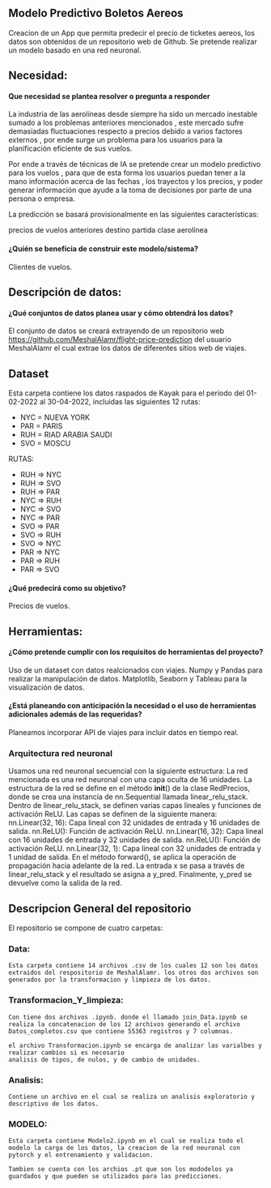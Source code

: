 ## Modelo Predictivo Boletos Aereos
Creacion de un App que permita predecir el precio de ticketes aereos, los datos son obtenidos de un repositorio web de Github. Se pretende realizar un modelo basado en una red neuronal.

## Necesidad:
#### Que necesidad se plantea resolver o pregunta a responder 

La industria de las aerolíneas desde siempre ha sido un mercado inestable sumado a los problemas anteriores mencionados , este mercado sufre demasiadas fluctuaciones respecto a precios debido a varios factores externos , por ende surge un problema para los usuarios para la planificación eficiente de sus vuelos.

Por ende a través de técnicas de IA se pretende crear un modelo predictivo para los vuelos , para que de esta forma los usuarios puedan tener a la mano información acerca de las fechas , los trayectos y los precios, y poder generar información que ayude a la toma de decisiones por parte de una persona o empresa.

La predicción se basará provisionalmente en las siguientes características:

precios de vuelos anteriores
destino
partida
clase
aerolínea

#### ¿Quién se beneficia de construir este modelo/sistema?
Clientes de vuelos.

## Descripción de datos:
#### ¿Qué conjuntos de datos planea usar y cómo obtendrá los datos?

El conjunto de datos se creará extrayendo de un repositorio web https://github.com/MeshalAlamr/flight-price-prediction del usuario MeshalAlamr el cual extrae los datos de diferentes sitios web de viajes.

## Dataset
Esta carpeta contiene los datos raspados de Kayak para el período del 01-02-2022 al 30-04-2022, incluidas las siguientes 12 rutas:

* NYC = NUEVA YORK
* PAR = PARIS
* RUH = RIAD ARABIA SAUDI
* SVO = MOSCU

RUTAS:

- RUH => NYC
- RUH => SVO
- RUH => PAR
- NYC => RUH
- NYC => SVO
- NYC => PAR
- SVO => PAR
- SVO => RUH
- SVO => NYC
- PAR => NYC
- PAR => RUH
- PAR => SVO 


#### ¿Qué predecirá como su objetivo?
Precios de vuelos.

## Herramientas:

#### ¿Cómo pretende cumplir con los requisitos de herramientas del proyecto?
Uso de un dataset con datos realcionados con viajes.
Numpy y Pandas para realizar la manipulación de datos.
Matplotlib, Seaborn y Tableau para la visualización de datos.

#### ¿Está planeando con anticipación la necesidad o el uso de herramientas adicionales además de las requeridas?
Planeamos incorporar API de viajes para incluir datos en tiempo real.

### Arquitectura red neuronal
Usamos una red neuronal secuencial con la siguiente estructura:
La red mencionada es una red neuronal con una capa oculta de 16 unidades. La estructura de la red se define en el método __init__() de la clase RedPrecios, donde se crea una instancia de nn.Sequential llamada linear_relu_stack. Dentro de linear_relu_stack, se definen varias capas lineales y funciones de activación ReLU.
Las capas se definen de la siguiente manera:
nn.Linear(32, 16): Capa lineal con 32 unidades de entrada y 16 unidades de salida.
nn.ReLU(): Función de activación ReLU.
nn.Linear(16, 32): Capa lineal con 16 unidades de entrada y 32 unidades de salida.
nn.ReLU(): Función de activación ReLU.
nn.Linear(32, 1): Capa lineal con 32 unidades de entrada y 1 unidad de salida.
En el método forward(), se aplica la operación de propagación hacia adelante de la red. La entrada x se pasa a través de linear_relu_stack y el resultado se asigna a y_pred. Finalmente, y_pred se devuelve como la salida de la red.



## Descripcion General del repositorio

El repositorio se compone de cuatro carpetas:


### Data:
    
    Esta carpeta contiene 14 archivos .csv de los cuales 12 son los datos extraidos del respositorio de MeshalAlamr. los otros dos archivos son generados por la transformacion y limpieza de los datos.


### Transformacion_Y_limpieza:
    Con tiene dos archivos .ipynb. donde el llamado join_Data.ipynb se realiza la concatenacion de los 12 archivos generando el archivo Datos_completos.csv que contiene 55363 registros y 7 columnas.

    el archivo Transformacion.ipynb se encarga de analizar las varialbes y realizar cambios si es necesario
    analisis de tipos, de nulos, y de cambio de unidades.

### Analisis: 
    
    Contiene un archivo en el cual se realiza un analisis exploratorio y descriptivo de los datos.

### MODELO:

    Esta carpeta contiene Modelo2.ipynb en el cual se realiza todo el modelo la carga de los datos, la creacion de la red neuronal con pytorch y el entrenamiento y validacion.

    Tambien se cuenta con los archios .pt que son los mododelos ya guardados y que pueden se utilizados para las predicciones.
